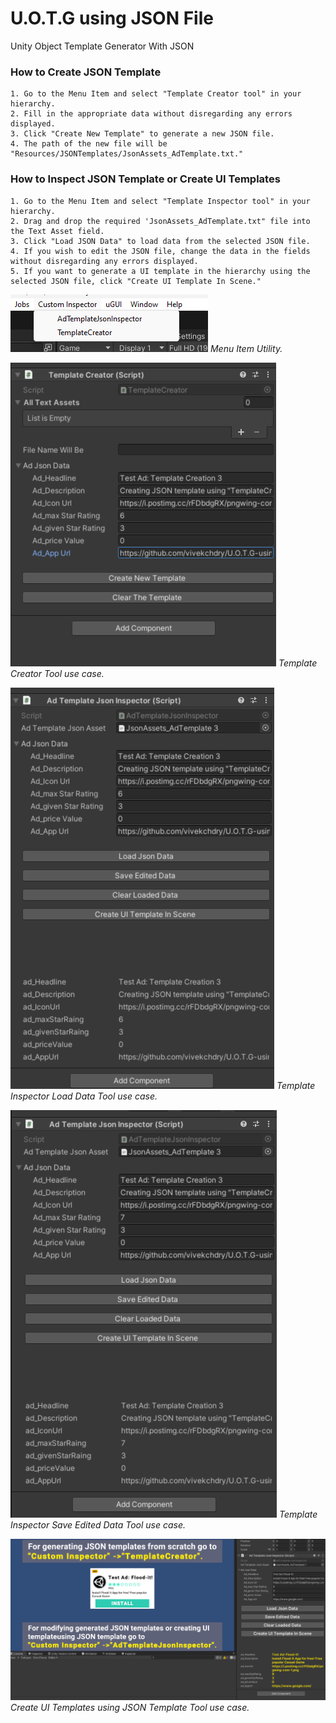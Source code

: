 # U.O.T.G using JSON File
 Unity Object Template Generator With JSON
 
### How to Create JSON Template

	1. Go to the Menu Item and select "Template Creator tool" in your hierarchy.
	2. Fill in the appropriate data without disregarding any errors displayed.
	3. Click "Create New Template" to generate a new JSON file.
	4. The path of the new file will be "Resources/JSONTemplates/JsonAssets_AdTemplate.txt."

### How to Inspect JSON Template or Create UI Templates
	1. Go to the Menu Item and select "Template Inspector tool" in your hierarchy.
	2. Drag and drop the required 'JsonAssets_AdTemplate.txt" file into the Text Asset field.
	3. Click "Load JSON Data" to load data from the selected JSON file.
	4. If you wish to edit the JSON file, change the data in the fields without disregarding any errors displayed.
	5. If you want to generate a UI template in the hierarchy using the selected JSON file, click "Create UI Template In Scene."
 
![Menu Item for tools](screenshots/MenuItem.png)
*Menu Item Utility.*

![Template Creator tool](screenshots/TemplateCreatorTool.png)
*Template Creator Tool use case.*

![Template Inspector Load Data](screenshots/TemplateInspector_LoadData.png)
*Template Inspector Load Data Tool use case.*

![Template Inspector Save Edited Data](screenshots/TemplateInspector_SaveEditedData.png)
*Template Inspector Save Edited Data Tool use case.*

![Template Inspector Create UI Templates using JSON](screenshots/TemplateInspector_CreateUITemplate.png)
*Create UI Templates using JSON Template Tool use case.*
